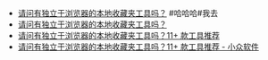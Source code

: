 - [请问有独立于浏览器的本地收藏夹工具吗？](https://www.appinn.com/11-local-favorites-tool/) #哈哈哈#我去
- [请问有独立于浏览器的本地收藏夹工具吗？](https://www.appinn.com/11-local-favorites-tool/)
- [请问有独立于浏览器的本地收藏夹工具吗？11+ 款工具推荐](https://www.appinn.com/11-local-favorites-tool/)
- [请问有独立于浏览器的本地收藏夹工具吗？11+ 款工具推荐 - 小众软件](https://www.appinn.com/11-local-favorites-tool/)
